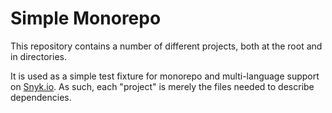 # Simple Monorepo

This repository contains a number of different projects, both at the root and in directories.

It is used as a simple test fixture for monorepo and multi-language support on [Snyk.io](https://snyk.io). As such, each "project" is merely the files needed to describe dependencies.
